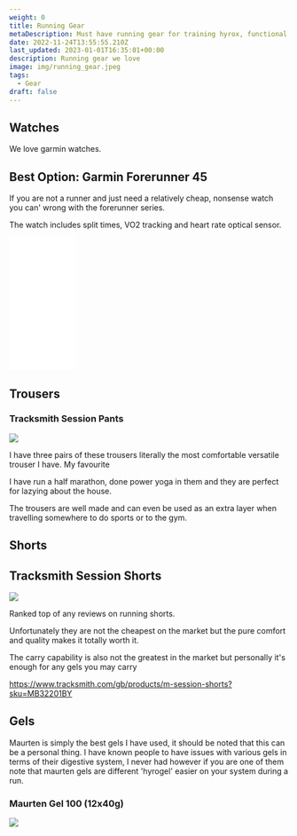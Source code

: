 ```yaml
---
weight: 0
title: Running Gear
metaDescription: Must have running gear for training hyrox, functional fitness
date: 2022-11-24T13:55:55.210Z
last_updated: 2023-01-01T16:35:01+00:00
description: Running gear we love
image: img/running_gear.jpeg
tags:
  - Gear
draft: false
---
```

## Watches

We love garmin watches. 



## Best Option: Garmin Forerunner 45

If you are not a runner and just need a relatively cheap, nonsense watch you can' wrong with the forerunner series.  

The watch includes split times, VO2 tracking and heart rate optical sensor.

<iframe sandbox="allow-popups allow-scripts allow-modals allow-forms allow-same-origin" style="width:120px;height:240px;" marginwidth="0" marginheight="0" scrolling="no" frameborder="0" src="//ws-eu.amazon-adsystem.com/widgets/q?ServiceVersion=20070822&OneJS=1&Operation=GetAdHtml&MarketPlace=GB&source=ss&ref=as_ss_li_til&ad_type=product_link&tracking_id=compromisedru-21&language=en_GB&marketplace=amazon&region=GB&placement=B07Q17VZG8&asins=B07Q17VZG8&linkId=4d77b18e7b60b03ea62c3b03177b73f5&show_border=true&link_opens_in_new_window=true"></iframe>

## Trousers

### Tracksmith Session Pants



![](https://tracksmith-media.imgix.net/Fall18-Women-On-Body-Session-Pant-Charcoal.png?auto=format,compress&crop=faces&dpr=2&fit=crop&h=640&w=640)

I have three pairs of these trousers literally the most comfortable versatile trouser I have. My favourite 

I have run a half marathon, done power yoga in them and they are perfect for lazying about the house.

The trousers are well made and can even be used as an extra layer when travelling somewhere to do sports or to the gym.



## Shorts

## Tracksmith Session Shorts



![](img/session-shorts.png)

Ranked top of any reviews on running shorts.

Unfortunately they are not the cheapest on the market but the pure comfort and quality makes it totally worth it.

The carry capability is also not the greatest in the market but personally it's enough for any gels you may carry 

 <https://www.tracksmith.com/gb/products/m-session-shorts?sku=MB32201BY>

## Gels

Maurten is simply the best gels I have used, it should be noted that this can be a personal thing. I have known people to have issues with various gels in terms of their digestive system, I never had however if you are one of them note that maurten gels are different 'hyrogel' easier on your system during a run.

### Maurten Gel 100 (12x40g)

<a href="https://www.amazon.co.uk/Maurten-Gel100-12-x-40g/dp/B07H319S3V?keywords=maurten+gel&qid=1669574529&sprefix=maurten+%2Caps%2C82&sr=8-2&linkCode=li2&tag=compromisedru-21&linkId=c4380f1de368e4efeedf55f9ae5baf8b&language=en_GB&ref_=as_li_ss_il" target="_blank"><img border="0" src="//ws-eu.amazon-adsystem.com/widgets/q?_encoding=UTF8&ASIN=B07H319S3V&Format=_SL160_&ID=AsinImage&MarketPlace=GB&ServiceVersion=20070822&WS=1&tag=compromisedru-21&language=en_GB" ></a><img src="https://ir-uk.amazon-adsystem.com/e/ir?t=compromisedru-21&language=en_GB&l=li2&o=2&a=B07H319S3V" width="1" height="1" border="0" alt="" style="border:none !important; margin:0px !important;" />